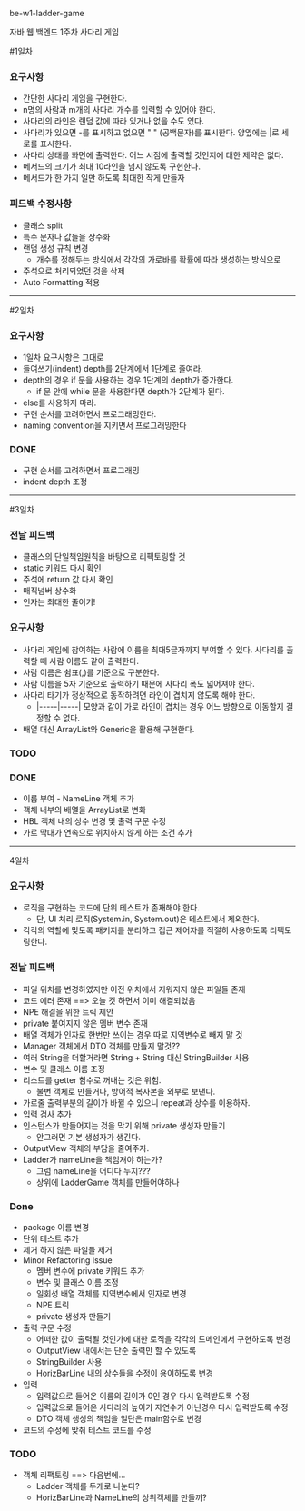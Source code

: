 be-w1-ladder-game

자바 웹 백엔드 1주차 사다리 게임

#1일차
### 요구사항
* 간단한 사다리 게임을 구현한다.
* n명의 사람과 m개의 사다리 개수를 입력할 수 있어야 한다.
* 사다리의 라인은 랜덤 값에 따라 있거나 없을 수도 있다.
* 사다리가 있으면 -를 표시하고 없으면 " " (공백문자)를 표시한다. 양옆에는 |로 세로를 표시한다.
* 사다리 상태를 화면에 출력한다. 어느 시점에 출력할 것인지에 대한 제약은 없다.
* 메서드의 크기가 최대 10라인을 넘지 않도록 구현한다.
* 메서드가 한 가지 일만 하도록 최대한 작게 만들자

### 피드백 수정사항
* 클래스 split
* 특수 문자나 값들을 상수화
* 랜덤 생성 규칙 변경
  * 개수를 정해두는 방식에서 각각의 가로바를 확률에 따라 생성하는 방식으로
* 주석으로 처리되었던 것을 삭제
* Auto Formatting 적용

---
#2일차
### 요구사항
* 1일차 요구사항은 그대로
* 들여쓰기(indent) depth를 2단계에서 1단계로 줄여라.
* depth의 경우 if 문을 사용하는 경우 1단계의 depth가 증가한다.
  * if 문 안에 while 문을 사용한다면 depth가 2단계가 된다.
* else를 사용하지 마라.
* 구현 순서를 고려하면서 프로그래밍한다.
* naming convention을 지키면서 프로그래밍한다

### DONE
* 구현 순서를 고려하면서 프로그래밍
* indent depth 조정

---
#3일차
### 전날 피드백
* 클래스의 단일책임원칙을 바탕으로 리팩토링할 것
* static 키워드 다시 확인
* 주석에 return 값 다시 확인
* 매직넘버 상수화
* 인자는 최대한 줄이기!

### 요구사항
* 사다리 게임에 참여하는 사람에 이름을 최대5글자까지 부여할 수 있다. 사다리를 출력할 때 사람 이름도 같이 출력한다.
* 사람 이름은 쉼표(,)를 기준으로 구분한다.
* 사람 이름을 5자 기준으로 출력하기 때문에 사다리 폭도 넓어져야 한다.
* 사다리 타기가 정상적으로 동작하려면 라인이 겹치지 않도록 해야 한다.
  * |-----|-----| 모양과 같이 가로 라인이 겹치는 경우 어느 방향으로 이동할지 결정할 수 없다.
* 배열 대신 ArrayList와 Generic을 활용해 구현한다.

### TODO


### DONE
* 이름 부여 - NameLine 객체 추가
* 객체 내부의 배열을 ArrayList로 변화
* HBL 객체 내의 상수 변경 및 출력 구문 수정
* 가로 막대가 연속으로 위치하지 않게 하는 조건 추가 

---
4일차

### 요구사항
* 로직을 구현하는 코드에 단위 테스트가 존재해야 한다.
  * 단, UI 처리 로직(System.in, System.out)은 테스트에서 제외한다.
* 각각의 역할에 맞도록 패키지를 분리하고 접근 제어자를 적절히 사용하도록 리팩토링한다.

### 전날 피드백
* 파일 위치를 변경하였지만 이전 위치에서 지워지지 않은 파일들 존재
* 코드 에러 존재 ==> 오늘 것 하면서 이미 해결되었음
* NPE 해결을 위한 트릭 제안
* private 붙여지지 않은 멤버 변수 존재
* 배열 객체가 인자로 한번만 쓰이는 경우 따로 지역변수로 빼지 말 것
* Manager 객체에서 DTO 객체를 만들지 말것??
* 여러 String을 더할거라면 String + String 대신 StringBuilder 사용
* 변수 및 클래스 이름 조정
* 리스트를 getter 함수로 꺼내는 것은 위험.
  * 불변 객체로 만들거나, 방어적 복사본을 외부로 보낸다.
* 가로줄 출력부분의 길이가 바뀔 수 있으니 repeat과 상수를 이용하자.
* 입력 검사 추가
* 인스턴스가 만들어지는 것을 막기 위해 private 생성자 만들기
  * 안그러면 기본 생성자가 생긴다.
* OutputView 객체의 부담을 줄여주자.
* Ladder가 nameLine을 책임져야 하는가?
  * 그럼 nameLine을 어디다 두지???
  * 상위에 LadderGame 객체를 만들어야하나

### Done
* package 이름 변경
* 단위 테스트 추가
* 제거 하지 않은 파일들 제거
* Minor Refactoring Issue
  * 멤버 변수에 private 키워드 추가
  * 변수 및 클래스 이름 조정
  * 일회성 배열 객체를 지역변수에서 인자로 변경
  * NPE 트릭
  * private 생성자 만들기 
* 출력 구문 수정
  * 어떠한 값이 출력될 것인가에 대한 로직을 각각의 도메인에서 구현하도록 변경
  * OutputView 내에서는 단순 출력만 할 수 있도록
  * StringBuilder 사용
  * HorizBarLine 내의 상수들을 수정이 용이하도록 변경
* 입력
  * 입력값으로 들어온 이름의 길이가 0인 경우 다시 입력받도록 수정
  * 입력값으로 들어온 사다리의 높이가 자연수가 아닌경우 다시 입력받도록 수정
  * DTO 객체 생성의 책임을 일단은 main함수로 변경
* 코드의 수정에 맞춰 테스트 코드를 수정
  
### TODO
* 객체 리팩토링 ==> 다음번에...
  * Ladder 객체를 두개로 나눈다?
  * HorizBarLine과 NameLine의 상위객체를 만들까?